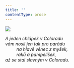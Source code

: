 ```yaml
---
title: ''
contentType: prose
---
```


<section>

![](../Images/075.jpg)

_A jeden chlápek v Coloradu  
vám nosil jen tak pro parádu  
         na hlavě věnec z myšek,  
         raků a pampelišek,  
až se stal slavným v Coloradu._

</section>
